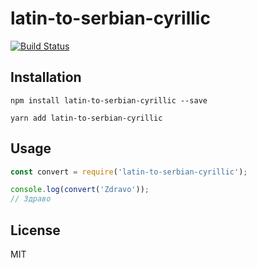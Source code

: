 # latin-to-serbian-cyrillic

[![Build Status](https://travis-ci.org/Torwori/latin-to-serbian-cyrillic.svg?branch=master)](https://travis-ci.org/Torwori/latin-to-serbian-cyrillic)

## Installation

```
npm install latin-to-serbian-cyrillic --save

yarn add latin-to-serbian-cyrillic
```

## Usage

```js
const convert = require('latin-to-serbian-cyrillic');

console.log(convert('Zdravo'));
// Здраво
```

## License

MIT
